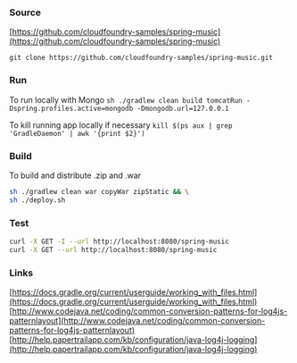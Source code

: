 ### Source
[https://github.com/cloudfoundry-samples/spring-music](https://github.com/cloudfoundry-samples/spring-music)

`git clone https://github.com/cloudfoundry-samples/spring-music.git`

### Run
To run locally with Mongo
`sh ./gradlew clean build tomcatRun -Dspring.profiles.active=mongodb -Dmongodb.url=127.0.0.1`

To kill running app locally if necessary
`kill $(ps aux | grep 'GradleDaemon' | awk '{print $2}')`

### Build
To build and distribute .zip and .war
```bash
sh ./gradlew clean war copyWar zipStatic && \
sh ./deploy.sh
```

### Test
```bash
curl -X GET -I --url http://localhost:8080/spring-music
curl -X GET --url http://localhost:8080/spring-music
```

### Links
[https://docs.gradle.org/current/userguide/working_with_files.html](https://docs.gradle.org/current/userguide/working_with_files.html)
[http://www.codejava.net/coding/common-conversion-patterns-for-log4js-patternlayout](http://www.codejava.net/coding/common-conversion-patterns-for-log4js-patternlayout)
[http://help.papertrailapp.com/kb/configuration/java-log4j-logging](http://help.papertrailapp.com/kb/configuration/java-log4j-logging)